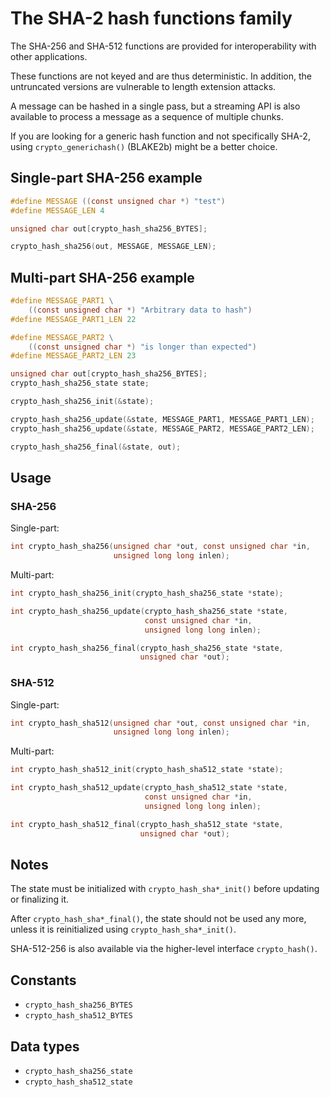# The SHA-2 hash functions family

The SHA-256 and SHA-512 functions are provided for interoperability with other applications.

These functions are not keyed and are thus deterministic. In addition, the untruncated versions are vulnerable to length extension attacks.

A message can be hashed in a single pass, but a streaming API is also available to process a message as a sequence of multiple chunks.

If you are looking for a generic hash function and not specifically SHA-2, using `crypto_generichash()` (BLAKE2b) might be a better choice.

## Single-part SHA-256 example

```c
#define MESSAGE ((const unsigned char *) "test")
#define MESSAGE_LEN 4

unsigned char out[crypto_hash_sha256_BYTES];

crypto_hash_sha256(out, MESSAGE, MESSAGE_LEN);
```

## Multi-part SHA-256 example

```c
#define MESSAGE_PART1 \
    ((const unsigned char *) "Arbitrary data to hash")
#define MESSAGE_PART1_LEN 22

#define MESSAGE_PART2 \
    ((const unsigned char *) "is longer than expected")
#define MESSAGE_PART2_LEN 23

unsigned char out[crypto_hash_sha256_BYTES];
crypto_hash_sha256_state state;

crypto_hash_sha256_init(&state);

crypto_hash_sha256_update(&state, MESSAGE_PART1, MESSAGE_PART1_LEN);
crypto_hash_sha256_update(&state, MESSAGE_PART2, MESSAGE_PART2_LEN);

crypto_hash_sha256_final(&state, out);
```

## Usage

### SHA-256

Single-part:
```c
int crypto_hash_sha256(unsigned char *out, const unsigned char *in,
                       unsigned long long inlen);
```

Multi-part:
```c
int crypto_hash_sha256_init(crypto_hash_sha256_state *state);

int crypto_hash_sha256_update(crypto_hash_sha256_state *state,
                              const unsigned char *in,
                              unsigned long long inlen);

int crypto_hash_sha256_final(crypto_hash_sha256_state *state,
                             unsigned char *out);
```

### SHA-512

Single-part:
```c
int crypto_hash_sha512(unsigned char *out, const unsigned char *in,
                       unsigned long long inlen);
```

Multi-part:
```c
int crypto_hash_sha512_init(crypto_hash_sha512_state *state);

int crypto_hash_sha512_update(crypto_hash_sha512_state *state,
                              const unsigned char *in,
                              unsigned long long inlen);

int crypto_hash_sha512_final(crypto_hash_sha512_state *state,
                             unsigned char *out);
```

## Notes

The state must be initialized with `crypto_hash_sha*_init()` before updating or finalizing it.

After `crypto_hash_sha*_final()`, the state should not be used any more, unless it is reinitialized using `crypto_hash_sha*_init()`.

SHA-512-256 is also available via the higher-level interface `crypto_hash()`.

## Constants

- `crypto_hash_sha256_BYTES`
- `crypto_hash_sha512_BYTES`

## Data types

- `crypto_hash_sha256_state`
- `crypto_hash_sha512_state`

